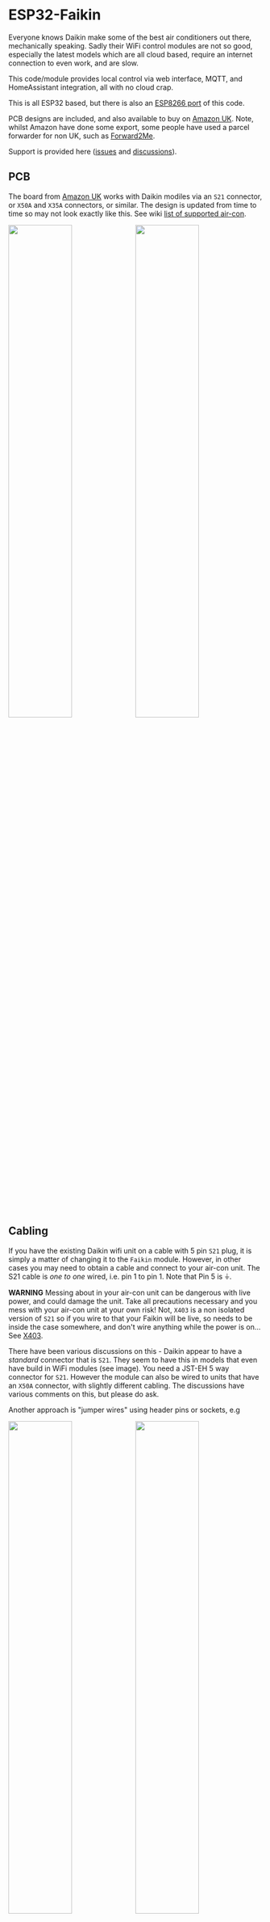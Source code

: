 # ESP32-Faikin

Everyone knows Daikin make some of the best air conditioners out there, mechanically speaking. Sadly their WiFi control modules are not so good, especially the latest models which are all cloud based, require an internet connection to even work, and are slow.

This code/module provides local control via web interface, MQTT, and HomeAssistant integration, all with no cloud crap.

This is all ESP32 based, but there is also an [ESP8266 port](https://github.com/Sonic-Amiga/ESP8266-Faikin) of this code.

PCB designs are included, and also available to buy on [Amazon UK](https://www.amazon.co.uk/dp/B0C2ZYXNYQ). Note, whilst Amazon have done some export, some people have used a parcel forwarder for non UK, such as [Forward2Me](https://forward2me.com).

Support is provided here ([issues](issues) and [discussions](discussions)).

## PCB

The board from [Amazon UK](https://www.amazon.co.uk/dp/B0C2ZYXNYQ) works with Daikin modiles via an `S21` connector, or `X50A` and `X35A` connectors, or similar. The design is updated from time to time so may not look exactly like this. See wiki [list of supported air-con](https://github.com/revk/ESP32-Faikin/wiki/List-of-confirmed-working-air-con-units).

<img src=Manuals/Board1.jpg width=50%><img src=Manuals/Board2.jpg width=50%>

## Cabling

If you have the existing Daikin wifi unit on a cable with 5 pin `S21` plug, it is simply a matter of changing it to the `Faikin` module. However, in other cases you may need to obtain a cable and connect to your air-con unit. The S21 cable is *one to one* wired, i.e. pin 1 to pin 1. Note that Pin 5 is ⏚.

**WARNING** Messing about in your air-con unit can be dangerous with live power, and could damage the unit. Take all precautions necessary and you mess with your air-con unit at your own risk! Not, `X403` is a non isolated version of `S21` so if you wire to that your Faikin will be live, so needs to be inside the case somewhere, and don't wire anything while the power is on... See [X403](https://github.com/revk/ESP32-Faikin/issues/208).

There have been various discussions on this - Daikin appear to have a *standard* connector that is `S21`. They seem to have this in models that even have build in WiFi modules (see image). You need a JST-EH 5 way connector for `S21`. However the module can also be wired to units that have an `X50A` connector, with slightly different cabling. The discussions have various comments on this, but please do ask.

Another approach is "jumper wires" using header pins or sockets, e.g

<img src=https://github.com/revk/ESP32-Faikin/assets/996983/45a4cb59-da3f-47ab-9d0b-f99bdbcca763 width=50%><img src=https://github.com/revk/ESP32-Faikin/assets/996983/6e062178-7fac-4f75-885e-fb7f1060f89e width=50%>

It is also possible to connect to the `S403` connector. The proper way to do this is with a Daikin `S21` adapter board, as the `S403` is not isolated, and use directly could be dangerous. This [link](https://community.openenergymonitor.org/t/hack-my-heat-pump-and-publish-data-onto-emoncms/2551/99) has some more details of the `S403` connector, as well as [issue 134](https://github.com/revk/ESP32-Faikin/issues/134).

<img src=https://github.com/revk/ESP32-Faikin/assets/996983/992e6057-9ac9-4c6b-abab-93d5e45aa2b0 width=35% align=right>

For `X50A` you need power from `X35A` as well.

<img src=https://github.com/revk/ESP32-Faikin/assets/996983/ab18e1a4-45ad-4b61-9ce7-5dfeefffdfa1 width=55%>

## Why I made this

The history is that, after years of using Daikin air-con in my old home, and using the local http control, in my new house in Wales the WiFi was all cloud based with no local control, and useless, and slow. Just configuring it was a nightmare. I spent all day reverse engineering it and making a new module to provide local control. Pull requests and feature ideas welcome.

This whole project is almost entirely by me, but with some valuable contributions from others (thank you). All of my bits are copyright by me and Andrews & Arnold Ltd who sponsor the whole project, and released under GPL. Whilst not required by the licence, attribution and links would be appreciated if you reuse this.

## How to get one

As mentioned, on [Amazon UK](https://www.amazon.co.uk/dp/B0C2ZYXNYQ) - but not available to export everywhere. Forwarding companies are an option.

But also, the PCB designs are published, including production files for [JLCPCB](https://jlcpcb.com). You would also need something to program them, such as my [Tasmotiser](https://github.com/revk/Tasmotizer-PCB) board.

Someone has made (slightly older versions of) boards for sale in US on [Tindie](https://www.tindie.com/products/elfatronics/faikin-alternative-daikin-wifi-controller/) as well.

# Set-up

Appears as access point with simple web page to set up on local WiFI. On iPhone the setup page auto-loads.

![WiFi1](Manuals/WiFi1.png)

![WiFi2](Manuals/WiFi2.png)

# Operation

Local interactive web control page using *hostname*.local, no app required, no external internet required.

![WiFi3](Manuals/WiFi3.png)

- [Setup](Manuals/Setup.md) Manual
- [Controls](Manuals/Controls.md) Manual
- [Advanced](Manuals/Advanced.md) Manual

# Design

* KiCad PCB designs included, with JLCPCB production files.
* 3D printed case STL files
* Documentation of reverse engineered protocol included

Basically, Daikin have gone all cloudy with the latest WiFi controllers. This module is designed to provide an alternative.

<img src="Manuals/MiSensor.jpg" align=right width="25%">

* Simple local web based control with live websocket status, easy to save as desktop icon on a mobile phone.
* MQTT reporting and controls
* Works with Home Assistant over MQTT - note Home Assistant can work with HomeKit
* Includes linux mysql/mariadb based logging and graphing tools
* Works with [EnvMon](https://github.com/revk/ESP32-EnvMon) Environmental Monitor for finer control and status display
* or, works with BlueCoinT and Telink [BLE temperature sensor](Manuals/BLE.md) as a remote reference in an auto mode
* Automatically works out if S21 or X50 protocol (used on bigger/ducted units)
* Backwards compatible direct `/aircon/...` URLs

# Building code yourself

Git clone this `--recursive` to get all the submodules, and it should build with just `make`. There are make targets for other variations, but this hardware is the `make pico` or `make s3` version. The `make` actually runs the normal `idf.py` to build which then uses cmake. `make menuconfig` can be used to fine tune the settings, but the defaults should be mostly sane. `make flash` should work to program. If flashing yourself, you will need a programming lead, e.g. [Tazmotizer](https://github.com/revk/Shelly-Tasmotizer-PCB) or similar, and of course the full ESP IDF environment. The latest boards also have 4 pads for direct USB connection to flash with no adaptor. The modules on Amazon come pre-loaded and can upgrade over the air.

The code is normally set up to automatically upgrade software, checking roughtly once a week. You can change this in settings via MQTT.

If you build yourself, you either need no code signing, or your own signing key. This will break auto-updates which try to load me code releases, so you need to adjuist settings `otahost` and `otaauto` accordingly. You can set these in the build config, along with WiFi settings, etc.

If you want to purchase a pre-loaded assembled PCB, see [A&A circuit boards](https://www.aa.net.uk/etc/circuit-boards/) or [Amazon](https://www.amazon.co.uk/dp/B0C2ZYXNYQ).
